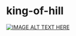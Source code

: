 # king-of-hill
[![IMAGE ALT TEXT HERE](https://img.youtube.com/vi/wXTaUJM4Zbc/0.jpg)](https://www.youtube.com/watch?v=wXTaUJM4Zbc)
